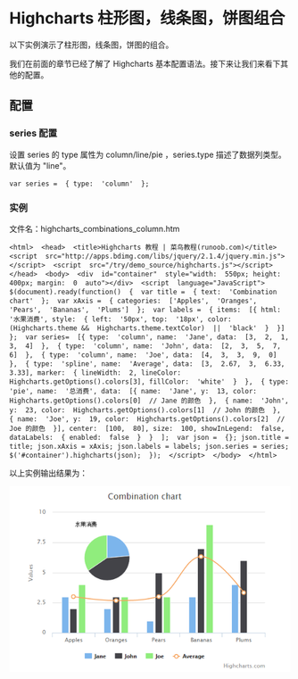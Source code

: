 # Highcharts 柱形图，线条图，饼图组合



以下实例演示了柱形图，线条图，饼图的组合。

我们在前面的章节已经了解了 Highcharts 基本配置语法。接下来让我们来看下其他的配置。

## 配置

### series 配置

设置 series 的 type 属性为 column/line/pie ，series.type 描述了数据列类型。默认值为 "line"。

```
var series =  { type:  'column'  };
```

### 实例

文件名：highcharts_combinations_column.htm

```
<html>  <head>  <title>Highcharts 教程 | 菜鸟教程(runoob.com)</title>  <script  src="http://apps.bdimg.com/libs/jquery/2.1.4/jquery.min.js"></script>  <script  src="/try/demo_source/highcharts.js"></script>  </head>  <body>  <div  id="container"  style="width:  550px; height:  400px; margin:  0  auto"></div>  <script  language="JavaScript"> $(document).ready(function()  {  var title =  { text:  'Combination chart'  };  var xAxis =  { categories:  ['Apples',  'Oranges',  'Pears',  'Bananas',  'Plums']  };  var labels =  { items:  [{ html:  '水果消费', style:  { left:  '50px', top:  '18px', color:  (Highcharts.theme &&  Highcharts.theme.textColor)  ||  'black'  }  }]  };  var series=  [{ type:  'column', name:  'Jane', data:  [3,  2,  1,  3,  4]  },  { type:  'column', name:  'John', data:  [2,  3,  5,  7,  6]  },  { type:  'column', name:  'Joe', data:  [4,  3,  3,  9,  0]  },  { type:  'spline', name:  'Average', data:  [3,  2.67,  3,  6.33,  3.33], marker:  { lineWidth:  2, lineColor:  Highcharts.getOptions().colors[3], fillColor:  'white'  }  },  { type:  'pie', name:  '总消费', data:  [{ name:  'Jane', y:  13, color:  Highcharts.getOptions().colors[0]  // Jane 的颜色  },  { name:  'John', y:  23, color:  Highcharts.getOptions().colors[1]  // John 的颜色  },  { name:  'Joe', y:  19, color:  Highcharts.getOptions().colors[2]  // Joe 的颜色  }], center:  [100,  80], size:  100, showInLegend:  false, dataLabels:  { enabled:  false  }  }  ];  var json =  {}; json.title = title; json.xAxis = xAxis; json.labels = labels; json.series = series; $('#container').highcharts(json);  });  </script>  </body>  </html>
```



以上实例输出结果为：

![](img/52.png)
